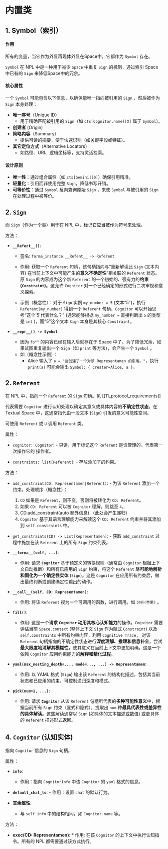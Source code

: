 # 内置类

## 1. Symbol（索引）

#### 作用  

所有的变量，当它作为外显再现体外显在Space中，它都作为 `Symbol` 存在。

`Symbol` 在 NPL 中是一种用于减少 `Space` 中重复 `Sign` 的机制，通过索引 Space 中已有的 `Sign` 来降低Space中的冗余。  

#### 核心属性  

一个 `Symbol` 可能包含以下信息，以确保能唯一指向被引用的 `Sign` ，然后被作为 `Sign` 本身处理：  
- **唯一序号**（Unique ID）  
	- 用于精确匹配被引用的 `Sign`（如 `cts[Cognitor.name][X]` 属于 `Symbol`）。
- **创建者** (Origin)
- **简略内容**（Summary）  
	- 提供可读的摘要，便于快速识别（如关键字段或特征）。  
- **其它定位方式**（Alternative Locators）  
	- 如路径、URI、逻辑坐标等，支持灵活检索。  

#### 设计原则
- **唯一性**：通过组合属性（如 `cts[Gemini][0]`）确保引用精准。
- **轻量化**：引用而非使用完整 `Sign`，降低书写开销。
- **可等价性**：通过 `Symbol` 反向查询原始 `Sign` ，来使 `Symbol` 与被引用的 `Sign` 在处理过程中被等价。


## 2. `Sign`

而 `Sign`（作为一个类）用于在 NPL 中，标记它应当被作为符号来处理。

方法：

-   **`__Refent__()`**:
    -   签名: `forma_instance.__Refent__ -> Referent`

	-   作用: 获取一个 `Referent` 句柄，该句柄指向与“重新解读此 `Sign` (文本内容) 在当前上下文中可能产生的**意义不确定性**”相关联的 `Referent` 状态。原 `Sign` 的内容成为这个新 `Referent` 的一个初始的、强有力的**约束 (`Constraint`)**。这允许 `Cognitor` 对一个已经确定的形式进行二次审视和意义探索。

    -   示例（概念性）：对于 `Sign` 实例 `my_number = 5` (文本"5")，执行 `Referent(my_number)` 得到一个 `Referent` 句柄，`Cognitor` 可以开始思考“这个'5'代表什么？” (通常能够根据 `my_number =` 直接判断出 `5` 的类型是 `int` )，而"5"这个文本 `Sign` 本身是其核心 `Constraint`。

-  **`__repr__() -> Symbol`**
	- 因为 `fo""` 的内容已经在输入后就存在于 Space 中了。为了降低冗余，如果试图重复输出一个 `Sign`（如 `print` 等方法），会产生一个 `Symbol` 。
	- 如（概念性示例）：
		- Alice 输入了 `a = "这创建了一个对该 Representamen 的引用。"`，执行 `print(a)` 可能会输出 `Symbol: { creater=Alice, a }`。


## 2. `Referent`

在 NPL 中，指向一个 `Referent` 的 `Sign` 句柄。见 [[11_protocol_requirements]]

代表需要 `Cognitor` 进行认知处理以确定其意义或具体内容的**不确定性状态**。在 Textual Space 中，这通常指代由一段文本 (`Sign`) 引发的意义可能性空间。

可使用 `Referent` 或 `U` 调用 `Referent` 类。

属性：

-    `cognitor: Cognitor`: 
	- 只读，用于标记这个 `Referent` 是谁管理的。代表第一次操作它的 操作者。

-    `constraints: list[Referent]`: 
	- 存放添加了的约束。

方法：

-    `add_constraint(CD: Representamen|Referent)`: 
	- 为该 `Referent` 添加一个约束。处理顺序（概念性）：
		1. `CD` 如果是 `Referent`，则不变，否则将被转化为 `CD: Referent`。
		2. 如果 `CD: Referent` 可以被 `Cognitor` 理解，则跳至 `4`。
		3. CD.add_constraint(auto 额外信息) （此处会产生递归）
		4. `Cognitor` 基于其语言理解能力来解读这个 `CD: Referent` 约束并将其添加到 `self.constraints` 中。

-    `get_constraints(CD) -> List[Representamen]`: 
	- 获取 `add_constraint` 过程中施加在该 `Referent` 上的所有 `Sign` 约束列表。

-   **`__forma__(self, ...)`**:
    -   作用: 请求 **`Cognitor`** 基于预定义的转换规则（通常由 `Cognitor` 根据上下文自动推断）和所有已应用的 `Sign` 约束，将这个 `Referent` **尽可能地解析和固化为一个确定性实体** (`Sign`)。这是 `Cognitor` 在应用所有约束后，做出最终判断或创建确定性输出的动作。

-   **`__call__(self, CD: Representamen)`**:
    -   作用: 将该 `Referent` 视为一个可调用的函数，进行调用。如 `分析(苹果)` 。

-   **`fill()`**:
    -   作用: 这是一个**请求 `Cognitor` 动用其核心认知能力**的操作。`Cognitor` 需要评估当前 `Space.context` (整体上下文 `Sign` 作为隐式 `Constraint`) 以及 `self.constraints` 中所有约束内容，利用 `Cognitive Trace`， 对该 `Referent` 句柄指向的不确定性状态进行**深度理解、推理和信息补全**，尝试**最大限度地消解其模糊性**，使其意义在当前上下文中更加明确。这是一个依赖 `Cognitor` 应用约束能力的**解释和精化过程**。

-   **`yaml(max_nesting_depth=..., mode=..., ...) -> Representamen`**:
    -   作用: 以 YAML 格式 (`Sign`) 输出该 `Referent` 的结构化描述，包括其当前状态和已应用的约束，可控制递归深度和模式。

-   **`pick(num=1, ...)`**:
    -   作用: 请求 **`Cognitor`** 从该 `Referent` 句柄所代表的**多种可能性意义**中，根据当前所有 `Sign` 约束（显式和隐式），提取出 `num` 种**最具代表性或差异性的具体解读**。这些解读通常以 `Sign` (如具体的文本描述或数值) 或更具体的 `Referent` 描述形式返回。
## 4. `Cognitor` (认知实体)

指向 `Cognitor` 信息的 `Sign` 句柄。

属性：
-   **`info`**:
    - 作用：指向 `CognitorInfo` 中该 `Cognitor` 的 `yaml` 格式的信息。

-    **`default_chat_to`**:
	- 作用：设置 `chat` 的默认行为。

-   **其余属性**:
	* 与 `self.info` 中的结构相同，如 `Cognitor.name` 等。

方法：
-    **exec(CD: Representamen)**:
	* 作用: 在该 `Cognitor` 的上下文中执行认知指令。所有的 NPL 都需要通过该方式执行。